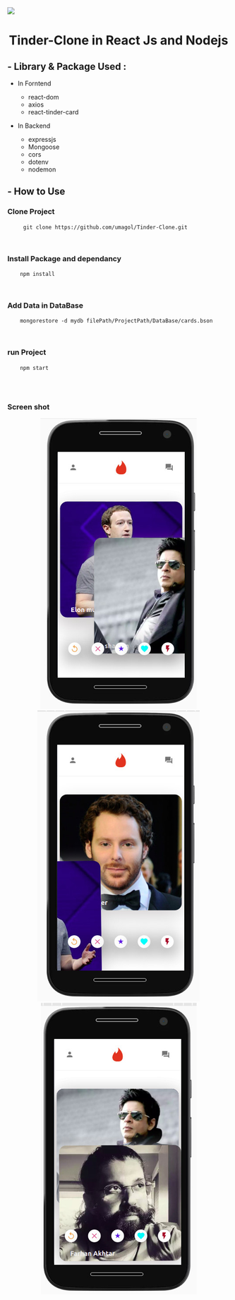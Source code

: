 <img src="https://is3-ssl.mzstatic.com/image/thumb/Features128/v4/81/73/99/8173991a-23cf-a35b-ccf3-999c070f0ae7/source/4320x1080sr.png">

<div align="center">

# Tinder-Clone in React Js and Nodejs

</div>

## - Library & Package Used :
- In Forntend
    - react-dom
    - axios
    - react-tinder-card 

- In Backend
    - expressjs
    - Mongoose
    - cors
    - dotenv
    - nodemon

## - How to Use 

### Clone Project

         git clone https://github.com/umagol/Tinder-Clone.git

<br/>

### Install Package and dependancy

        npm install

<br />

### Add Data in DataBase

        mongorestore -d mydb filePath/ProjectPath/DataBase/cards.bson

<br />

### run Project

        npm start

<br />

<br />


### Screen shot

<center>
<img src="./ScreenShot/1.jpg">
<img src="./ScreenShot/2.jpg">
<img src="./ScreenShot/3.jpg">
</center>



